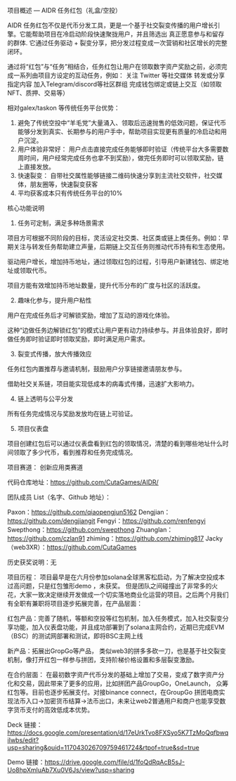 
项目概述 — AIDR 任务红包（礼盒/空投）

AIDR 任务红包不仅是代币分发工具，更是一个基于社交裂变传播的用户增长引擎。它能帮助项目在冷启动阶段快速聚拢用户，并且筛选出 真正愿意参与和留存的群体.
它通过任务驱动 + 裂变分享，把分发过程变成一次营销和社区增长的完整闭环。

通过将“红包”与“任务”相结合，任务红包让用户在领取数字资产奖励之前，必须完成一系列由项目方设定的互动任务，例如：
关注 Twitter 等社交媒体
转发或分享指定内容
加入Telegram/discord等社区群组
完成钱包绑定或链上交互（如领取 NFT、质押、交易等）

相对galex/taskon 等传统任务平台优势：
1. 避免了传统空投中“羊毛党”大量涌入、领取后迅速抛售的低效问题，保证代币能够分发到真实、长期参与的用户手中，帮助项目实现更有质量的冷启动和用户沉淀。
2. 用户体验非常好： 用户点击直接完成任务能够即时验证（传统平台大多需要数周时间，用户经常完成任务也拿不到奖励），做完任务即时可以领取奖励，链上直接发放。
3. 快速裂变： 自带社交属性能够链接二维码快速分享到主流社交软件，社交媒体，朋友圈等，快速裂变获客
4. 平均获客成本只有传统任务平台的10%

核心功能说明

1. 任务可定制，满足多种场景需求

项目方可根据不同阶段的目标，灵活设定社交类、社区类或链上类任务。例如：早期关注与转发任务帮助建立声量，后期链上交互任务则推动代币持有和生态使用。

驱动用户增长，增加持币地址，通过领取红包的过程，引导用户新建钱包、绑定地址或领取代币。

项目方能有效增加持币地址数量，提升代币分布的广度与社区的活跃度。

2. 趣味化参与，提升用户粘性

用户在完成任务后才可解锁奖励，增加了互动的游戏化体验。

这种“边做任务边解锁红包”的模式让用户更有动力持续参与。并且体验良好，即时做任务即时验证即时领取奖励，即时满足用户需求。

3. 裂变式传播，放大传播效应

任务红包内置推荐与邀请机制，鼓励用户分享链接邀请朋友参与。

借助社交关系链，项目能实现低成本的病毒式传播，迅速扩大影响力。

4. 链上透明与公平分发

所有任务完成情况与奖励发放均在链上可验证。

5. 项目仪表盘

项目创建红包后可以通过仪表盘看到红包的领取情况，清楚的看到哪些地址什么时间领取了多少代币，看到推荐和任务完成情况。


项目赛道： 创新应用类赛道

代码仓库地址：https://github.com/CutaGames/AIDR/

团队成员 List（名字、Github 地址）：

Paxon：https://github.com/qiaopengjun5162
Dengjian：https://github.com/dengjiangit
Fengyi：https://github.com/renfengyi
Swepthong：https://github.com/swepthong
Zhuanglan：https://github.com/czlan91
zhiming：https://github.com/zhiming817
Jacky（web3XR）：https://github.com/CutaGames

历史获奖说明：无  
                       
项目历程：   项目最早是在六月份参加solana全球黑客松启动，为了解决空投成本过高问题，只是红包雏形demo ，未获奖。 但是团队之间碰撞出了非常多的火花，大家一致决定继续开发做成一个切实落地商业化运营的项目。之后两个月我们有全职有兼职将项目逐步拓展完善，在产品层面：

红包产品：完善了随机，等额和空投等红包机制，加入任务模式，加入社交裂变分享功能，加入仪表盘功能，并且成功部署到了solana主网合约，近期已完成EVM（BSC）的测试网部署和测试，即将BSC主网上线

新产品：拓展出GropGo等产品， 类似web3的拼多多砍一刀，也是基于社交裂变机制，像打开红包一样参与拼团，支持阶梯价格设置和多层裂变激励。

在合约层面： 在最初数字资产代币分发的基础上增加了交易，变成了数字资产分化和交易，因此带来了更多的应用，比如拼团产品GroupGo，OneLaunch， 众筹红包等。目前也逐步拓展支付。对接binance connect，在GroupGo 拼团电商实现法币入口→加密货币结算→法币出口，未来让web2普通用户和商户也能享受数字货币支付的高效低成本优势。
                                
Deck 链接：https://docs.google.com/presentation/d/17eUrkTvo8FXSyo5K7TzMoQqfbwqiIwbs/edit?usp=sharing&ouid=117043026709759461724&rtpof=true&sd=true

Demo 链接：https://drive.google.com/file/d/1foQdRqAcB5sJ-Uo8hpXmluAb7Xu0V6Js/view?usp=sharing
